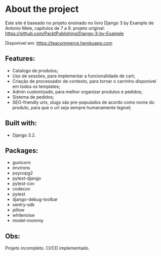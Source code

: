 # About the project 
Este site é baseado no projeto ensinado no livro Django 3 by Example de Antonio Mele, capitulos de 7 a 9.
projeto original: https://github.com/PacktPublishing/Django-3-by-Example

Disponivel em: https://teacommerce.herokuapp.com

## Features:
- Catalogo de produtos;
- Uso de sessões, para implementar a funcionalidade de cart;
- Criação de processador de contexto,  para tornar o carrinho disponivel em todos os templates;
- Admin customizado, para melhor organizar produtos e pedidos;
- Sistema de pedidos;
- SEO-friendly urls, slugs são pre-populados de acordo como nome do produto, para que o url seja sempre humanamente legivel;

## Built with:
- Django 3.2.

## Packages:

- gunicorn 
- environs 
- psycopg2 
- pytest-django 
- pytest-cov 
- codecov 
- pytest 
- django-debug-toolbar 
- sentry-sdk 
- pillow 
- whitenoise 
- model-mommy 

## Obs:
Projeto incompleto.
CI/CD implementado.
